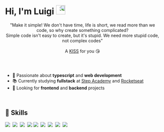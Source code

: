 <h1 align="left">Hi, I'm Luigi <img width="30px" style="transform: scaleX(-1)" src="https://raw.githubusercontent.com/kaueMarques/kaueMarques/master/hi.gif"></h1>

<p align="center">
    "Make it simple! We don't have time, life is short, we read more than we code, so why create something complicated?<br>Simple code isn't easy to create, but it's stupid. We need more stupid code, not complex codes"<br><br>A <a href="http://principles-wiki.net/principles:keep_it_simple_stupid">KISS</a> for you 😘
</p>

<br><br>

- 💜 Passionate about **typescript** and **web development**
- 📚 Currently studying **fullstack** at [Step Academy](https://itstep.com.br/) and [Rocketseat](https://www.rocketseat.com.br/)
- 🔭 Looking for **frontend** and **backend** projects

<br>

## 🚀 Skills

![](https://img.shields.io/badge/-Typescript-0c161f?logo=TypeScript)&nbsp;
![](https://img.shields.io/badge/-React-05122A?style=flat&logo=react)&nbsp;
![](https://img.shields.io/badge/-Next.js-0c161f?logo=Next.js)&nbsp;
![](https://img.shields.io/badge/-Prisma.js-0c161f?logo=data%3Aimage%2Fpng%3Bbase64%2CiVBORw0KGgoAAAANSUhEUgAAADIAAAAyCAYAAAAeP4ixAAAAAXNSR0IArs4c6QAADQ9JREFUaEOtWgtQVdUa%2Fs%2BDw1uUyMLG5pbJpMLFkUECRUGODFwQpEtq5oRNWFoB1oSDpTUGiQY6AeZcbuS9Fk1hN0w9gYiQ%2BAhfxKgooHIdn1ceSonAee873zqswwHOPo9qzcDZnL3Wv%2F%2Fvf3z%2Fv9ZGQn%2F6kBCRYEOqvftDS%2Fm00Z8ikiUOirUPV0IkEaxDWLRo0f6AgIBHtm3bNse6IGe0sD5XQs7IsNTC8XXtCoUiQKvVUmBg4MmWlpZw21Zx0AWjhGCVE8NB7Yem%2Bfj4nO7v7w%2F18PAgtVpNWq1WKCkpycnIyPhkpCTn5FpT2D6Q0c9w8JkpKSm79u7d%2B4pcLie9Xk9ubm6Eay8vrwd37971ccJ6Dk01A3FQP4eE7tmzJ27JkiUqb29vGTzh7e1N9%2B%2FfJyIJubjIqaysbE9aWtpSh4TZnDSstRWPmG7%2BEWBTp069d%2BXKFV%2FuDcjyHjeO%2Bvv7ycXFhZ566ilNa2ur2x8HMizBfmhxNpQQCaKsOgx77dq1hz799NOFnp6e1D%2FQTwoXBSFH8vPz1eXl5W4nTvxMMpmUvv%2F%2B%2B6rFixcniMW7s6b8%2Faxl1mAYxNGjR1Pj4uIq1Gq1VCaVkVEwklQqoaefnkJtbW1QnpYtW8ZyJigoSHPhwgVRr4yJCDsh4rBHHAmDmAUx9%2Brq68wh5e3tRX19DyktLY127dpFDx78RklJydTY2MiSv6ysrHLZsmV%2FtyXb0RB3CIhtYaa7xcXF%2B7KyspIEQSBXV1fSaDTmz6KiIsrMzGT6fvPNN7R8%2BXJ2HRkZOXDs2DFPR4zE54xM7%2BFYdwgI2MZW23Hjxo3QWbNmNfb29sokEgkJRoEkUgkLIalUSrW1tbQgegENqgdJp9PRvHnz6Ny5c8wrKpXqM6VS%2BZYzYP6cOmJFyooVK26Vl5c%2FgVsymYwMBgMxQIJAvr6%2B1NHRwZTGD8Dt3r2b0tPTmaTExMTfVCrV%2BN8HxCb9OifywIEDOxYtWvQmVxKKYoBmYf2wsDD9yZMn5YODg%2BTu7kY6nYF6e%2B9TVFQUtba2Mkarra3dOGfOnDysczQnzDOHFphZy3EBI4GGhISom5qaXPHtuHHj6MGDB8wbAAblMzIyeouKiydIBIEG1Wpyd3dnHtu2bRu999577PrVV1%2Ft%2FuKLLyY6Z8KRs9GzWo1%2FnjxjSofF9MLCwvPvvvtuEJSD8gMDAyzB0SCi5igULlRSUnLutVWvBev0OhIEIykUDDNdu3aNeeXmzZukUCioubl51fTp08ussLpD%2BCSERl680okKaWhoeDM1NbWku7tbgoQ2CgLJpFKWIwgpfAdrnzhxgiIiIli%2BAKzRiNoiZU3kli1b7m7atOlxGOLll1%2B%2BVVr6z8lipCIaMebQcgjv2EkJCQm%2F%2Fvjjjz5QyqSggUU4rjGg8KRJk4SrV69KoCgUd3VzI61Gw4Agh86fP0%2BxsbHU2dlJkydPFlQq1d%2BCg4MPiqskngB26dfa0q%2B%2F%2FvrASy%2B9lIgHciCwPh8IFYRXQkLCoEqlcgcokAC%2Bh7fwN0IQXsrMzOzcsWPHYzDChg3vd%2BTl5T0zOpEdsbUdIKNhSOjOndvPhoeHt1y%2FfkPm6qpghQ9goBR2uAIJLKGR6B988AGtX7%2Be3cN3GACCZhIDa9G6REdH08DAIPn7P248duzYc08%2B%2BeQZR5S3nMOAOMNY2dnZ1woKCv4ynNSm2Oc5YUm9Fd9%2BS6kvvMA8AOXhNXgGa3GN713kLrTylZWstmAUFHzSkp29LsgukFFK2w0tS5TV1dUbUlJScvEQxDwfSHKJVEp6g96cq9iD1NXVUWhoqLnCAzDPIQDinjl%2B%2FDjaFXYvMDDQUFNTEzjpiUltTL4DHTd3hl3wfEJ8fHxf9cFqL1gRIQKGglWhgImtoJyMKT5jxgzD8ePHZT4%2BPmwO9wT0gvV0ej1jOXgGiZ%2BcnEz19fX08OFDKioqOp2VlRVmUzHukbGsZTvAiouLqzIzM%2BN5IvM84BaGdQHO08ODBgYHwUYPDh48OI5bHp%2FIFSjNqRjzcQ2ZVVVVaFdYJQgPf07feLLRxeap0iiUI0LLEspoWH5%2Bfrqenh4572x5LkBBniNQinsoLy%2Fvck5OToDpeeJGAhgAQeKnpKTQoUOH2N%2Fbt28%2FsmbNmmgxr4ylIQcCa%2BXKle3fffddACo3tyoqNXZ%2F3KrcM7gvl7vQ7t3%2FZu06YzMbAwDQzmDs27ePFi9ezK7nz5%2BvbWhoMLUBY8ZYw1hNdstplZWVaampqf%2BCWTn7QGlOo1CU1xDe8Y4fP56OHj2KXaApjGzkLNbw9WC%2B2bNn09mmsyit9MMPP6iSk5MXmQTYDn0brGVaGBYW1nnq1ClzQwc26uvrY3TL6HOoy%2BUJD8UDAgKoqamJdbs2HcJOJyVkMBoYGIRUeXk5a%2FHhKaVSOXj48GEPB4KGYRUdGzduzM%2FNzc3x8vJiBY4zDPcG8sNy%2FyFDoRMESkpKYvtzVHcAtTX45gtyYITe3l6Kj4%2FXnj59WuHu5k4HVAd2K5XKlfbA2AQyceLEX7u7unwQ5WAleAHKwXK8oOHh3DtQBp75%2BOOPad26bOrvH2D7DVsD8yETa%2FGDUVpaemz16tWRuGaUX1097ncDWbp0aUlFRcVbUARJjoGkRCFUuCrIoDeFA4bcxYX0Qx0vAB8%2BfJjCw01HvDIZ2hHxhAcQeMVgQP%2BlYF7p6elBn0ZnzpxhXYBKpdq4cOFCtvESSzhbOdIrl8vG4yG8ZsBi8AbCjB%2B%2BQTYHC88ALPYaKISuClfWe9ka8AaUxeBFFmA2bdpEmzdvZt5%2B%2FvnnOysqKh636VkxiFKp1CiTySQ8CXnXyumUA%2BGfPKxmzZpFjY0%2Fk9EIGpab6dfMOaPIB4TB84PXFCh8584dEA3dunULKgrdXd3Rjz76aMOwviMF2coRg5ubmxShJEUiGgzMtlCOFz2%2BUeK0DO%2BtWLGCvvrqK2ZdXsVNESGx6h1O2biv1qjNoOD5vLw8ys3NZc9MTU099%2BWXX84UDy0Reg4JCbna1NQ0xbLQQSEpThDZJgpbWdO%2BA9%2FhRBFAdu7cSWvWrDGfa40piKN2pDiN1Kg1w6QgEDs2QjhfuHCB1RU8w9fXV9vT0yNSIE1%2BsjqqqqrmJyYm1kN3XiMg0HJwILxFh9Jnz56lkJAQRgrIFwZErKCxEwMJaxRB8ZwR%2BXYYIZC9LpsKCwuZV95%2B%2B%2B2iwoKCtdayzib9pqWlnS8vLw9CnsBCeAAKFa8dPD9YN6zX0cTHJlJbaxtNmDBhCAh2gSPtNKZHGuoSEIZsOzx0eKHWaMjD3Z0uXbpEc%2BfOZc%2F1nTDhf51dXZNMEq3liI3qP2P6dO3FS5dYVeMe4J9M3FALj7CKiYmhmpoa9h3f2trrtXguYY0GDKZQMDXNXiGiJUuW0P79%2BwEGh2ZWK6yFR6yj2blz574PP%2Fwwqbu72wzE5BGj6T2Kxe4wOzubPtm6lZECvGjJWmIhzHMQ3jB53o3lHAbq17179%2Bijjz7CgTcXYdJ5lLo2Q4uvjI2N%2FbWurs4HbodwvkfnFZ0zDxJ91apV5g0XAEmHTlXEgHDA%2BOQ0jHD66aef6MiRI%2BzkHlSMKJBKpQJeWViTZcUjYz1z5cqVtVFRUdtv377NTibxy%2Fw2Cs3jUIVvbm6mmTNnjkh03t3yesGNgL9NLb%2Bc9Vc4GsJeBF1Be3s7a0xx3yI09eHh4arGxsYUMxALVUd6xEaubN269dzmzZv%2FCoYxKYWXnDpGm3gYErylpYWxD%2B%2BIecOI%2B9jPCwaBtTdY%2F9%2BODmprb6fKykr65Zdf6OLFi%2Ba9Pe7z8cwzU%2Fuio6N%2B%2FvzzsjibrY61yi6GZ0HMgsGGIw1usCqS1HIolUr2%2BoBvbXHfchsM5fAqoba2tqG%2Bvj6oubnZt6uri%2BQuctLrTAff8LbfI37CtGnT%2BuLi4loWLoxdO3t26IijITHdHMoRrvCh2tr85S%2B%2BmAOvcKrkR6TvvPMOjkBZwmp1WnbMg54MG6xDtbVUc7Carl%2B%2FSTqddrjZZK%2BuDTRlytOGiIiI%2B3Pnzj35%2BuuvJ1nJZbtnViJAxP8fo7i4%2BGJmVuZ07BXA7fzUEKfrb7zxBl3t6KCjDQ0sWdG9Xr58mREMOmSA5gYIDg5Wh4aG3o6Pj%2F82MTFxgyir2fnPlpFUZkUK742suTIsLOzhqVOnPBE6yBG8dvb398drZ5yqs5zh515IZszz8vQ0Pjtt2m9KpfJSfHz8%2BxERERYNoLX2XCSI%2BNd26XdM6R1rksbGxvSYmJhSg8EgRQJqNOi3pKwqI5xAlUh0f39%2FbURExN158%2BZVp6enrxazuqVVnX0tbcUjNijLigbr1%2Bf8Iz9%2Fy2tDtmR9lcFgMEZGRvYFBwe3JyQkFCiVyv8Mx%2FuwfEee5MgcS7UcTHbrYktLS5fv3bs3w8%2FPTxMaGlqTlZWVb6YfZ07XrGa3c4fSf9L%2FazlnP6dms7YfSC26Tysvp%2F4PpJq7jS%2BgnmUAAAAASUVORK5CYII%3D)
![](https://img.shields.io/badge/-Node.js-05122A?style=flat&logo=node.js)&nbsp;
![](https://img.shields.io/badge/-HTML-05122A?style=flat&logo=HTML5)&nbsp;
![](https://img.shields.io/badge/-CSS-05122A?style=flat&logo=CSS3&logoColor=1572B6)&nbsp;
![](https://img.shields.io/badge/-Git-05122A?style=flat&logo=git)&nbsp;
![](https://img.shields.io/badge/-Docker-0c161f?logo=Docker)&nbsp;

<br>
